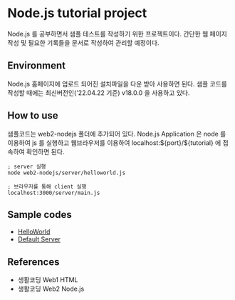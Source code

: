 # Node.js tutorial project

Node.js 를 공부하면서 샘플 테스트를 작성하기 위한 프로젝트이다. 간단한 웹 페이지 작성 및 필요한 기록들을 문서로 작성하여 관리할 예정이다.

## Environment

Node.js 홈페이지에 업로드 되어진 설치파일을 다운 받아 사용하면 된다. 샘플 코드를 작성할 때에는 최신버전인('22.04.22 기준) v18.0.0 을 사용하고 있다.

## How to use

샘플코드는 web2-nodejs 폴더에 추가되어 있다. Node.js Application 은 node 를 이용하여 js 를 실행하고 웹브라우저를 이용하여 localhost:\${port}/\${tutorial} 에 접속하여 확인하면 된다.

```shell
; server 실행
node web2-nodejs/server/helloworld.js

; 브라우저를 통해 client 실행
localhost:3000/server/main.js
```

## Sample codes

- [HelloWorld](web2-nodejs\helloworld\helloworld.js)
- [Default Server](web2-nodejs\server\main.js)

## References

- 생활코딩 Web1 HTML
- 생활코딩 Web2 Node.js
